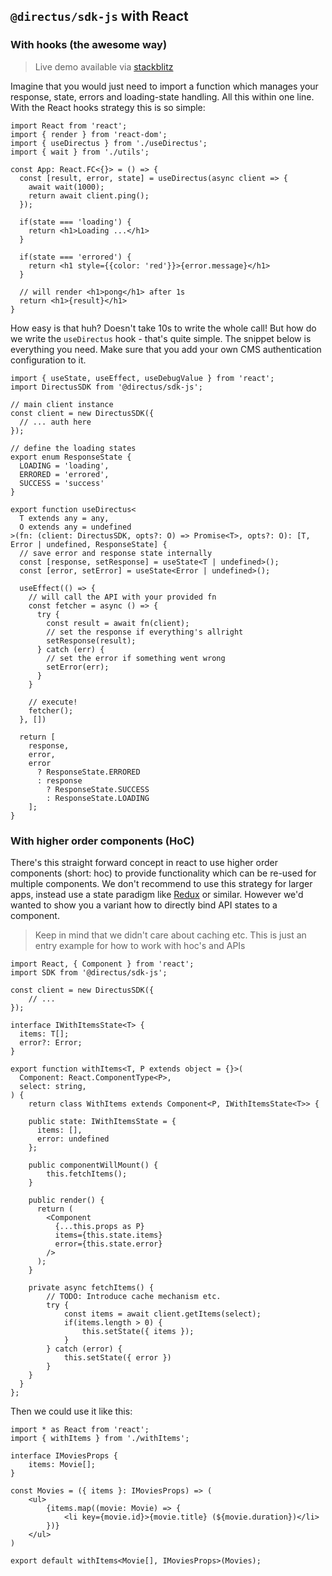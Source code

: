## `@directus/sdk-js` with React

### With hooks (the awesome way)

> Live demo available via [stackblitz](https://stackblitz.com/edit/directus-react-hooks?file=index.tsx)

Imagine that you would just need to import a function which manages your response,
state, errors and loading-state handling. All this within one line. With the React hooks
strategy this is so simple:

```tsx
import React from 'react';
import { render } from 'react-dom';
import { useDirectus } from './useDirectus';
import { wait } from './utils';

const App: React.FC<{}> = () => {
  const [result, error, state] = useDirectus(async client => {
    await wait(1000);
    return await client.ping();
  });

  if(state === 'loading') {
    return <h1>Loading ...</h1>
  }

  if(state === 'errored') {
    return <h1 style={{color: 'red'}}>{error.message}</h1>
  }
  
  // will render <h1>pong</h1> after 1s
  return <h1>{result}</h1>
}
```

How easy is that huh? Doesn't take 10s to write the whole call! But how do we write 
the `useDirectus` hook - that's quite simple. The snippet below is everything you need.
Make sure that you add your own CMS authentication configuration to it.

```tsx
import { useState, useEffect, useDebugValue } from 'react';
import DirectusSDK from '@directus/sdk-js';

// main client instance
const client = new DirectusSDK({
  // ... auth here
});

// define the loading states
export enum ResponseState {
  LOADING = 'loading',
  ERRORED = 'errored',
  SUCCESS = 'success'
}

export function useDirectus<
  T extends any = any,
  O extends any = undefined
>(fn: (client: DirectusSDK, opts?: O) => Promise<T>, opts?: O): [T, Error | undefined, ResponseState] {
  // save error and response state internally
  const [response, setResponse] = useState<T | undefined>();
  const [error, setError] = useState<Error | undefined>();

  useEffect(() => {
    // will call the API with your provided fn
    const fetcher = async () => {
      try {
        const result = await fn(client);
        // set the response if everything's allright
        setResponse(result);
      } catch (err) {
        // set the error if something went wrong
        setError(err);
      }
    }

    // execute!
    fetcher();
  }, [])

  return [
    response,
    error,
    error
      ? ResponseState.ERRORED
      : response
        ? ResponseState.SUCCESS
        : ResponseState.LOADING
    ];
}
```

### With higher order components (HoC)

There's this straight forward concept in react to use higher order components (short: hoc) 
to provide functionality which can be re-used for multiple components. We don't 
recommend to use this strategy for larger apps, instead use a state paradigm like
[Redux](./Redux) or similar. However we'd wanted to show you a variant how to 
directly bind API states to a component.

> Keep in mind that we didn't care about caching etc. This is just an entry example
for how to work with hoc's and APIs

```tsx
import React, { Component } from 'react';
import SDK from '@directus/sdk-js';

const client = new DirectusSDK({
    // ...
});

interface IWithItemsState<T> {
  items: T[];
  error?: Error;
}

export function withItems<T, P extends object = {}>(
  Component: React.ComponentType<P>,
  select: string,
) {
    return class WithItems extends Component<P, IWithItemsState<T>> {

    public state: IWithItemsState = {
      items: [],
      error: undefined
    };

    public componentWillMount() {
        this.fetchItems();
    }

    public render() {
      return (
        <Component
          {...this.props as P}
          items={this.state.items}
          error={this.state.error}
        />
      );
    }

    private async fetchItems() {
        // TODO: Introduce cache mechanism etc.
        try {
            const items = await client.getItems(select);
            if(items.length > 0) {
                this.setState({ items });
            }
        } catch (error) {
            this.setState({ error })
        }
    }
  }
};
```

Then we could use it like this:

```tsx
import * as React from 'react';
import { withItems } from './withItems';

interface IMoviesProps {
    items: Movie[];
}

const Movies = ({ items }: IMoviesProps) => (
    <ul>
        {items.map((movie: Movie) => {
            <li key={movie.id}>{movie.title} (${movie.duration})</li>
        })}
    </ul>
)

export default withItems<Movie[], IMoviesProps>(Movies);
```
